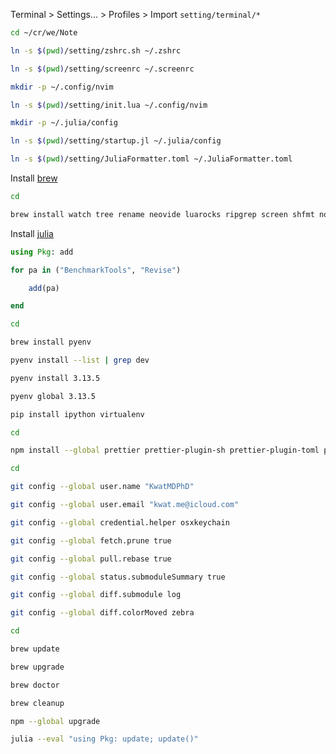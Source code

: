 Terminal > Settings... > Profiles > Import `setting/terminal/*`

```bash
cd ~/cr/we/Note

ln -s $(pwd)/setting/zshrc.sh ~/.zshrc

ln -s $(pwd)/setting/screenrc ~/.screenrc

mkdir -p ~/.config/nvim

ln -s $(pwd)/setting/init.lua ~/.config/nvim

mkdir -p ~/.julia/config

ln -s $(pwd)/setting/startup.jl ~/.julia/config

ln -s $(pwd)/setting/JuliaFormatter.toml ~/.JuliaFormatter.toml
```

Install [brew](https://brew.sh)

```bash
cd

brew install watch tree rename neovide luarocks ripgrep screen shfmt node yarn exiftool imagemagick
```

Install [julia](https://julialang.org/install)

```julia
using Pkg: add

for pa in ("BenchmarkTools", "Revise")

    add(pa)

end
```

```bash
cd

brew install pyenv

pyenv install --list | grep dev

pyenv install 3.13.5

pyenv global 3.13.5

pip install ipython virtualenv
```

```bash
cd

npm install --global prettier prettier-plugin-sh prettier-plugin-toml prettier-plugin-tailwindcss @prettier/plugin-lua
```

```bash
cd

git config --global user.name "KwatMDPhD"

git config --global user.email "kwat.me@icloud.com"

git config --global credential.helper osxkeychain

git config --global fetch.prune true

git config --global pull.rebase true

git config --global status.submoduleSummary true

git config --global diff.submodule log

git config --global diff.colorMoved zebra
```

```bash
cd

brew update

brew upgrade

brew doctor

brew cleanup

npm --global upgrade

julia --eval "using Pkg: update; update()"
```
